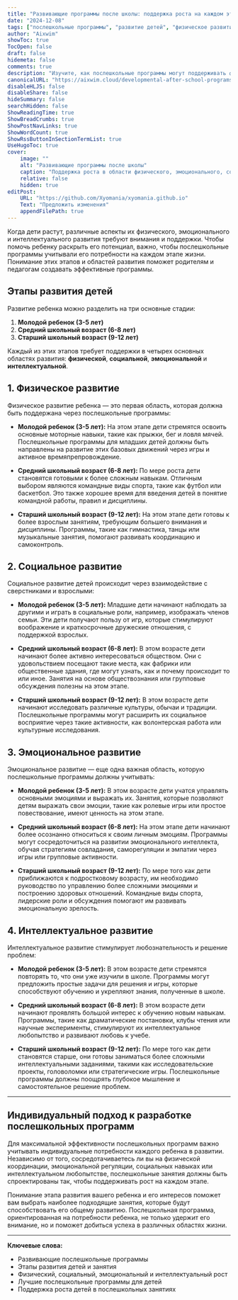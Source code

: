 ```yaml
---
title: "Развивающие программы после школы: поддержка роста на каждом этапе"
date: "2024-12-08"
tags: ["послешкольные программы", "развитие детей", "физическое развитие", "эмоциональный рост", "интеллектуальный рост"]
author: "Aixwim"
showToc: true
TocOpen: false
draft: false
hidemeta: false
comments: true
description: "Изучите, как послешкольные программы могут поддерживать физическое, эмоциональное, социальное и интеллектуальное развитие ребенка на разных этапах роста."
canonicalURL: "https://aixwim.cloud/developmental-after-school-programs"
disableHLJS: false
disableShare: false
hideSummary: false
searchHidden: false
ShowReadingTime: true
ShowBreadCrumbs: true
ShowPostNavLinks: true
ShowWordCount: true
ShowRssButtonInSectionTermList: true
UseHugoToc: true
cover:
    image: ""
    alt: "Развивающие программы после школы"
    caption: "Поддержка роста в области физического, эмоционального, социального и интеллектуального развития"
    relative: false
    hidden: true
editPost:
    URL: "https://github.com/Xyomania/xyomania.github.io"
    Text: "Предложить изменения"
    appendFilePath: true
---
```


Когда дети растут, различные аспекты их физического, эмоционального и интеллектуального развития требуют внимания и поддержки. Чтобы помочь ребенку раскрыть его потенциал, важно, чтобы послешкольные программы учитывали его потребности на каждом этапе жизни. Понимание этих этапов и областей развития поможет родителям и педагогам создавать эффективные программы.

<!--more-->

## Этапы развития детей

Развитие ребенка можно разделить на три основные стадии:

1. **Молодой ребенок (3-5 лет)**
2. **Средний школьный возраст (6-8 лет)**
3. **Старший школьный возраст (9-12 лет)**

Каждый из этих этапов требует поддержки в четырех основных областях развития: **физической**, **социальной**, **эмоциональной** и **интеллектуальной**.

## 1. **Физическое развитие**

Физическое развитие ребенка — это первая область, которая должна быть поддержана через послешкольные программы:

- **Молодой ребенок (3-5 лет):** На этом этапе дети стремятся освоить основные моторные навыки, такие как прыжки, бег и ловля мячей. Послешкольные программы для младших детей должны быть направлены на развитие этих базовых движений через игры и активное времяпрепровождение.

- **Средний школьный возраст (6-8 лет):** По мере роста дети становятся готовыми к более сложным навыкам. Отличным выбором являются командные виды спорта, такие как футбол или баскетбол. Это также хорошее время для введения детей в понятие командной работы, правил и дисциплины.

- **Старший школьный возраст (9-12 лет):** На этом этапе дети готовы к более взрослым занятиям, требующим большего внимания и дисциплины. Программы, такие как гимнастика, танцы или музыкальные занятия, помогают развивать координацию и самоконтроль.

## 2. **Социальное развитие**

Социальное развитие детей происходит через взаимодействие с сверстниками и взрослыми:

- **Молодой ребенок (3-5 лет):** Младшие дети начинают наблюдать за другими и играть в социальные роли, например, изображать членов семьи. Эти дети получают пользу от игр, которые стимулируют воображение и краткосрочные дружеские отношения, с поддержкой взрослых.

- **Средний школьный возраст (6-8 лет):** В этом возрасте дети начинают более активно интересоваться обществом. Они с удовольствием посещают такие места, как фабрики или общественные здания, где могут узнать, как и почему происходит то или иное. Занятия на основе обществознания или групповые обсуждения полезны на этом этапе.

- **Старший школьный возраст (9-12 лет):** В этом возрасте дети начинают исследовать различные культуры, обычаи и традиции. Послешкольные программы могут расширить их социальное восприятие через такие активности, как волонтерская работа или культурные исследования.

## 3. **Эмоциональное развитие**

Эмоциональное развитие — еще одна важная область, которую послешкольные программы должны учитывать:

- **Молодой ребенок (3-5 лет):** В этом возрасте дети учатся управлять основными эмоциями и выражать их. Занятия, которые позволяют детям выражать свои эмоции, такие как ролевые игры или простое повествование, имеют ценность на этом этапе.

- **Средний школьный возраст (6-8 лет):** На этом этапе дети начинают более осознанно относиться к своим личным эмоциям. Программы могут сосредоточиться на развитии эмоционального интеллекта, обучая стратегиям совладания, саморегуляции и эмпатии через игры или групповые активности.

- **Старший школьный возраст (9-12 лет):** По мере того как дети приближаются к подростковому возрасту, им необходимо руководство по управлению более сложными эмоциями и построению здоровых отношений. Командные виды спорта, лидерские роли и обсуждения помогают им развивать эмоциональную зрелость.

## 4. **Интеллектуальное развитие**

Интеллектуальное развитие стимулирует любознательность и решение проблем:

- **Молодой ребенок (3-5 лет):** В этом возрасте дети стремятся повторять то, что они уже изучили в школе. Программы могут предложить простые задачи для решения и игры, которые способствуют обучению и укрепляют знания, полученные в школе.

- **Средний школьный возраст (6-8 лет):** В этом возрасте дети начинают проявлять большой интерес к обучению новым навыкам. Программы, такие как драматические постановки, клубы чтения или научные эксперименты, стимулируют их интеллектуальное любопытство и развивают любовь к учебе.

- **Старший школьный возраст (9-12 лет):** По мере того как дети становятся старше, они готовы заниматься более сложными интеллектуальными заданиями, такими как исследовательские проекты, головоломки или стратегические игры. Послешкольные программы должны поощрять глубокое мышление и самостоятельное решение проблем.

---

## Индивидуальный подход к разработке послешкольных программ

Для максимальной эффективности послешкольных программ важно учитывать индивидуальные потребности каждого ребенка в развитии. Независимо от того, сосредотачиваетесь ли вы на физической координации, эмоциональной регуляции, социальных навыках или интеллектуальном любопытстве, послешкольные занятия должны быть спроектированы так, чтобы поддерживать рост на каждом этапе.

Понимание этапа развития вашего ребенка и его интересов поможет вам выбрать наиболее подходящие занятия, которые будут способствовать его общему развитию. Послешкольная программа, ориентированная на потребности ребенка, не только удержит его внимание, но и поможет добиться успеха в различных областях жизни.

---

**Ключевые слова:**
- Развивающие послешкольные программы
- Этапы развития детей и занятия
- Физический, социальный, эмоциональный и интеллектуальный рост
- Лучшие послешкольные программы для детей
- Поддержка роста детей в послешкольных занятиях
